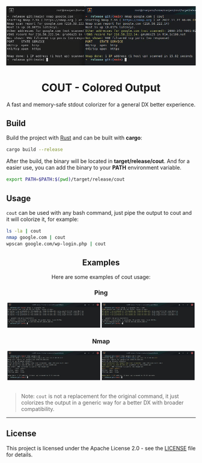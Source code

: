 <div align="center">
  <img src="assets/banner.png" alt="logo">
  <h1>COUT - Colored Output</h1>
  <p>A fast and memory-safe stdout colorizer for a general DX better experience.</p>
</div>

<h2>Build</h2>

<p>Build the project with <a href="https://www.rust-lang.org/" target="_blank">Rust</a> and can be built with <b>cargo</b>:

```bash
cargo build --release
```

<p>After the build, the binary will be located in <b>target/release/cout</b>. And for a easier use, you can add the binary to your <b>PATH</b> environment variable.</p>

```bash
export PATH=$PATH:$(pwd)/target/release/cout
```

<h2>Usage</h2>

<p><code>cout</code> can be used with any bash command, just pipe the output to cout and it will colorize it, for example:</p>

```bash
ls -la | cout
nmap google.com | cout
wpscan google.com/wp-login.php | cout
```

<div align="center">
  <h2>Examples</h2>
  <p>Here are some examples of cout usage:</p>

  <h3>Ping</h3>
  <img src="assets/ping.png" width="49%" alt="ping">
  <img src="assets/ping_cout.png" width="49%" alt="ping colored">

  <h3>Nmap</h3>
  <img src="assets/nmap.png" width="49%" alt="nmap">
  <img src="assets/nmap_cout.png" width="49%" alt="nmap colored">
</div>

<br/>

> Note: `cout` is not a replacement for the original command, it just colorizes the output in a generic way for a better DX with broader compatibility.

---

<h2>License</h2>

<p>This project is licensed under the Apache License 2.0 - see the <a href="LICENSE">LICENSE</a> file for details.</p>
